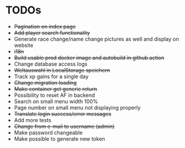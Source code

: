 # TODOs

- ~~Pagination on index page~~
- ~~Add player search functionality~~
- Generate race change/name change pictures as well and display on website
- ~~i18n~~
- ~~Build usable prod docker image and autobuild in github action~~
- Change database access logs
- ~~Weltauswahl in LocalStorage speichern~~
- Track xp gains for a single day
- ~~Change migration loading~~
- ~~Make container get generic return~~
- Possibility to reset AF in backend
- Search on small menu width 100%
- Page number on small menu not displaying properly
- ~~Translate login success/error messages~~
- Add more tests
- ~~Change from e-mail to username (admin)~~
- Make password changeable
- Make possible to generate new token
